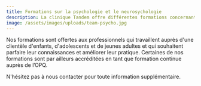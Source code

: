 ```yaml
---
title: Formations sur la psychologie et le neurosychologie
description: La clinique Tandem offre différentes formations concernant la santé mentale.
image: /assets/images/uploads/team-psycho.jpg
---
```

Nos formations sont offertes aux professionnels qui travaillent auprès d'une clientèle d'enfants, d'adolescents et de jeunes adultes et qui souhaitent parfaire leur connaissances et améliorer leur pratique. Certaines de nos formations sont par ailleurs accréditées en tant que formation continue auprès de l’OPQ.

N'hésitez pas à nous contacter pour toute information supplémentaire.


